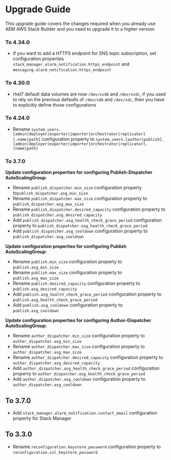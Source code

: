 # Upgrade Guide

This upgrade guide covers the changes required when you already use AEM AWS Stack Builder and you need to upgrade it to a higher version.

### To 4.34.0

* If you want to add a HTTPS endpoint for SNS topic subscription, set configuration properties `stack_manager.alarm_notification.https_endpoint` and `messaging.alarm_notification.https_endpoint`

### To 4.30.0

* rhel7 default data volumes are now `/dev/xvdb` and `/dev/xvdc`, if you used to rely on the previous defaults of `/dev/sdb` and `/dev/sdc`, then you have to explicitly define those configurations

### To 4.24.0
- Rename `system_users.[admin|deployer|exporter|importer|orchestrator|replicator][.name|path]` configuration property to `system_users.[author|publish].[admin|deployer|exporter|importer|orchestrator|replicator].[name|path]`

### To 3.7.0

**Update configuration properties for configuring Publish-Dispatcher AutoScalingGroup:**

- Rename `publish_dispatcher.min_size` configuration property to`publish_dispatcher.asg_min_size`
- Rename `publish_dispatcher.max_size` configuration property to `publish_dispatcher.asg_max_size`
- Rename `publish_dispatcher.desired_capacity` configuration property to `publish_dispatcher.asg_desired_capacity`
- Add `publish_dispatcher.asg_health_check_grace_period` configuration property to `publish_dispatcher.asg_health_check_grace_period`
- Add `publish_dispatcher.asg_cooldown` configuration property to `publish_dispatcher.asg_cooldown`

**Update configuration properties for configuring Publish AutoScalingGroup:**

- Rename `publish.min_size` configuration property to `publish.asg_min_size`
- Rename `publish.max_size` configuration property to `publish.asg_max_size`
- Rename `publish.desired_capacity` configuration property to `publish.asg_desired_capacity`
- Add `publish.asg_health_check_grace_period` configuration property to `publish.asg_health_check_grace_period`
- Add `publish.asg_cooldown` configuration property to `publish.asg_cooldown`

**Update configuration properties for configuring Author-Dispatcher AutoScalingGroup:**

- Rename `author_dispatcher.min_size` configuration property to `author_dispatcher.asg_min_size`
- Rename `author_dispatcher.max_size` configuration property to `author_dispatcher.asg_max_size`
- Rename `author_dispatcher.desired_capacity` configuration property to `author_dispatcher.asg_desired_capacity`
- Add `author_dispatcher.asg_health_check_grace_period` configuration property to `author_dispatcher.asg_health_check_grace_period`
- Add `author_dispatcher.asg_cooldown` configuration property to `author_dispatcher.asg_cooldown`

## To 3.7.0

- Add `stack_manager.alarm_notification.contact_email` configuration property for Stack Manager

## To 3.3.0

- Rename `reconfiguration.keystore_password` configuration property to `reconfiguration.ssl_keystore_password`
